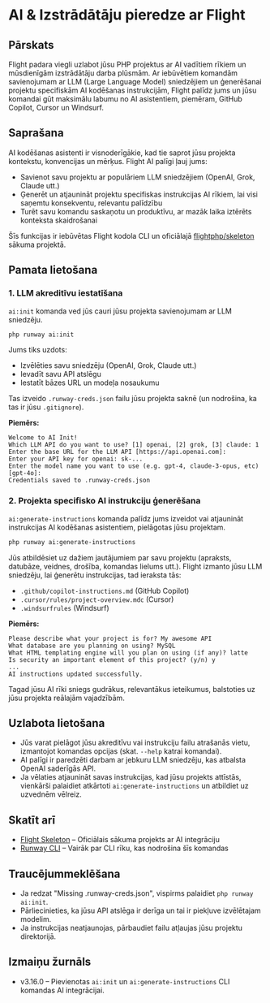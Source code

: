 # AI & Izstrādātāju pieredze ar Flight

## Pārskats

Flight padara viegli uzlabot jūsu PHP projektus ar AI vadītiem rīkiem un mūsdienīgām izstrādātāju darba plūsmām. Ar iebūvētiem komandām savienojumam ar LLM (Large Language Model) sniedzējiem un ģenerēšanai projektu specifiskām AI kodēšanas instrukcijām, Flight palīdz jums un jūsu komandai gūt maksimālu labumu no AI asistentiem, piemēram, GitHub Copilot, Cursor un Windsurf.

## Saprašana

AI kodēšanas asistenti ir visnoderīgākie, kad tie saprot jūsu projekta kontekstu, konvencijas un mērķus. Flight AI palīgi ļauj jums:
- Savienot savu projektu ar populāriem LLM sniedzējiem (OpenAI, Grok, Claude utt.)
- Ģenerēt un atjaunināt projektu specifiskas instrukcijas AI rīkiem, lai visi saņemtu konsekventu, relevantu palīdzību
- Turēt savu komandu saskaņotu un produktīvu, ar mazāk laika iztērēts konteksta skaidrošanai

Šīs funkcijas ir iebūvētas Flight kodola CLI un oficiālajā [flightphp/skeleton](https://github.com/flightphp/skeleton) sākuma projektā.

## Pamata lietošana

### 1. LLM akreditīvu iestatīšana

`ai:init` komanda ved jūs cauri jūsu projekta savienojumam ar LLM sniedzēju.

```bash
php runway ai:init
```

Jums tiks uzdots:
- Izvēlēties savu sniedzēju (OpenAI, Grok, Claude utt.)
- Ievadīt savu API atslēgu
- Iestatīt bāzes URL un modeļa nosaukumu

Tas izveido `.runway-creds.json` failu jūsu projekta saknē (un nodrošina, ka tas ir jūsu `.gitignore`).

**Piemērs:**
```
Welcome to AI Init!
Which LLM API do you want to use? [1] openai, [2] grok, [3] claude: 1
Enter the base URL for the LLM API [https://api.openai.com]:
Enter your API key for openai: sk-...
Enter the model name you want to use (e.g. gpt-4, claude-3-opus, etc) [gpt-4o]:
Credentials saved to .runway-creds.json
```

### 2. Projekta specifisko AI instrukciju ģenerēšana

`ai:generate-instructions` komanda palīdz jums izveidot vai atjaunināt instrukcijas AI kodēšanas asistentiem, pielāgotas jūsu projektam.

```bash
php runway ai:generate-instructions
```

Jūs atbildēsiet uz dažiem jautājumiem par savu projektu (apraksts, datubāze, veidnes, drošība, komandas lielums utt.). Flight izmanto jūsu LLM sniedzēju, lai ģenerētu instrukcijas, tad ieraksta tās:
- `.github/copilot-instructions.md` (GitHub Copilot)
- `.cursor/rules/project-overview.mdc` (Cursor)
- `.windsurfrules` (Windsurf)

**Piemērs:**
```
Please describe what your project is for? My awesome API
What database are you planning on using? MySQL
What HTML templating engine will you plan on using (if any)? latte
Is security an important element of this project? (y/n) y
...
AI instructions updated successfully.
```

Tagad jūsu AI rīki sniegs gudrākus, relevantākus ieteikumus, balstoties uz jūsu projekta reālajām vajadzībām.

## Uzlabota lietošana

- Jūs varat pielāgot jūsu akreditīvu vai instrukciju failu atrašanās vietu, izmantojot komandas opcijas (skat. `--help` katrai komandai).
- AI palīgi ir paredzēti darbam ar jebkuru LLM sniedzēju, kas atbalsta OpenAI saderīgās API.
- Ja vēlaties atjaunināt savas instrukcijas, kad jūsu projekts attīstās, vienkārši palaidiet atkārtoti `ai:generate-instructions` un atbildiet uz uzvednēm vēlreiz.

## Skatīt arī

- [Flight Skeleton](https://github.com/flightphp/skeleton) – Oficiālais sākuma projekts ar AI integrāciju
- [Runway CLI](/awesome-plugins/runway) – Vairāk par CLI rīku, kas nodrošina šīs komandas

## Traucējummeklēšana

- Ja redzat "Missing .runway-creds.json", vispirms palaidiet `php runway ai:init`.
- Pārliecinieties, ka jūsu API atslēga ir derīga un tai ir piekļuve izvēlētajam modelim.
- Ja instrukcijas neatjaunojas, pārbaudiet failu atļaujas jūsu projektu direktorijā.

## Izmaiņu žurnāls

- v3.16.0 – Pievienotas `ai:init` un `ai:generate-instructions` CLI komandas AI integrācijai.